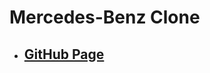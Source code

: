 <!--
 * @Author: Jinqi Li
 * @Date: 2020-08-13 04:39:53
 * @LastEditors: Jinqi Li
 * @LastEditTime: 2020-12-01 02:21:06
 * @FilePath: /benz-4/README.md
-->
# Mercedes-Benz Clone
* ## [GitHub Page](https://jinqili0310.github.io/benz-4/)
